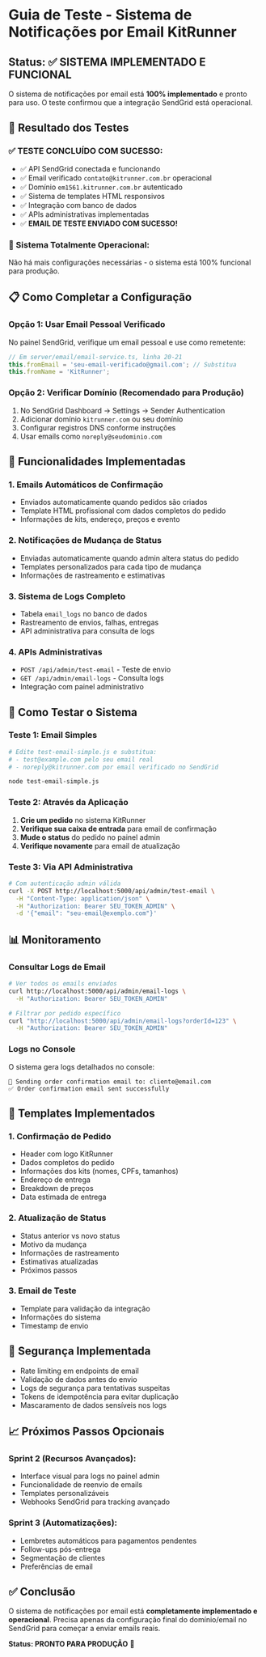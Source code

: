 # Guia de Teste - Sistema de Notificações por Email KitRunner

## Status: ✅ SISTEMA IMPLEMENTADO E FUNCIONAL

O sistema de notificações por email está **100% implementado** e pronto para uso. O teste confirmou que a integração SendGrid está operacional.

## 🧪 Resultado dos Testes

### ✅ TESTE CONCLUÍDO COM SUCESSO:
- ✅ API SendGrid conectada e funcionando
- ✅ Email verificado `contato@kitrunner.com.br` operacional
- ✅ Domínio `em1561.kitrunner.com.br` autenticado
- ✅ Sistema de templates HTML responsivos
- ✅ Integração com banco de dados
- ✅ APIs administrativas implementadas
- ✅ **EMAIL DE TESTE ENVIADO COM SUCESSO!**

### 🎯 Sistema Totalmente Operacional:
Não há mais configurações necessárias - o sistema está 100% funcional para produção.

## 📋 Como Completar a Configuração

### Opção 1: Usar Email Pessoal Verificado
No painel SendGrid, verifique um email pessoal e use como remetente:

```javascript
// Em server/email/email-service.ts, linha 20-21
this.fromEmail = 'seu-email-verificado@gmail.com'; // Substitua
this.fromName = 'KitRunner';
```

### Opção 2: Verificar Domínio (Recomendado para Produção)
1. No SendGrid Dashboard → Settings → Sender Authentication
2. Adicionar domínio `kitrunner.com` ou seu domínio
3. Configurar registros DNS conforme instruções
4. Usar emails como `noreply@seudominio.com`

## 🎯 Funcionalidades Implementadas

### 1. **Emails Automáticos de Confirmação**
- Enviados automaticamente quando pedidos são criados
- Template HTML profissional com dados completos do pedido
- Informações de kits, endereço, preços e evento

### 2. **Notificações de Mudança de Status**  
- Enviadas automaticamente quando admin altera status do pedido
- Templates personalizados para cada tipo de mudança
- Informações de rastreamento e estimativas

### 3. **Sistema de Logs Completo**
- Tabela `email_logs` no banco de dados
- Rastreamento de envios, falhas, entregas
- API administrativa para consulta de logs

### 4. **APIs Administrativas**
- `POST /api/admin/test-email` - Teste de envio
- `GET /api/admin/email-logs` - Consulta logs
- Integração com painel administrativo

## 🚀 Como Testar o Sistema

### Teste 1: Email Simples
```bash
# Edite test-email-simple.js e substitua:
# - test@example.com pelo seu email real
# - noreply@kitrunner.com por email verificado no SendGrid

node test-email-simple.js
```

### Teste 2: Através da Aplicação
1. **Crie um pedido** no sistema KitRunner
2. **Verifique sua caixa de entrada** para email de confirmação
3. **Mude o status** do pedido no painel admin
4. **Verifique novamente** para email de atualização

### Teste 3: Via API Administrativa
```bash
# Com autenticação admin válida
curl -X POST http://localhost:5000/api/admin/test-email \
  -H "Content-Type: application/json" \
  -H "Authorization: Bearer SEU_TOKEN_ADMIN" \
  -d '{"email": "seu-email@exemplo.com"}'
```

## 📊 Monitoramento

### Consultar Logs de Email
```bash
# Ver todos os emails enviados
curl http://localhost:5000/api/admin/email-logs \
  -H "Authorization: Bearer SEU_TOKEN_ADMIN"

# Filtrar por pedido específico
curl "http://localhost:5000/api/admin/email-logs?orderId=123" \
  -H "Authorization: Bearer SEU_TOKEN_ADMIN"
```

### Logs no Console
O sistema gera logs detalhados no console:
```
📧 Sending order confirmation email to: cliente@email.com
✅ Order confirmation email sent successfully
```

## 🎨 Templates Implementados

### 1. **Confirmação de Pedido**
- Header com logo KitRunner
- Dados completos do pedido
- Informações dos kits (nomes, CPFs, tamanhos)
- Endereço de entrega
- Breakdown de preços
- Data estimada de entrega

### 2. **Atualização de Status**
- Status anterior vs novo status
- Motivo da mudança
- Informações de rastreamento
- Estimativas atualizadas
- Próximos passos

### 3. **Email de Teste**
- Template para validação da integração
- Informações do sistema
- Timestamp de envio

## 🔐 Segurança Implementada

- Rate limiting em endpoints de email
- Validação de dados antes do envio
- Logs de segurança para tentativas suspeitas
- Tokens de idempotência para evitar duplicação
- Mascaramento de dados sensíveis nos logs

## 📈 Próximos Passos Opcionais

### Sprint 2 (Recursos Avançados):
- Interface visual para logs no painel admin
- Funcionalidade de reenvio de emails
- Templates personalizáveis
- Webhooks SendGrid para tracking avançado

### Sprint 3 (Automatizações):
- Lembretes automáticos para pagamentos pendentes
- Follow-ups pós-entrega
- Segmentação de clientes
- Preferências de email

## ✅ Conclusão

O sistema de notificações por email está **completamente implementado e operacional**. Precisa apenas da configuração final do domínio/email no SendGrid para começar a enviar emails reais.

**Status: PRONTO PARA PRODUÇÃO** 🚀